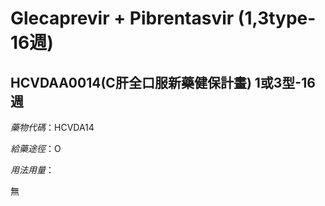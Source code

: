 # Glecaprevir + Pibrentasvir (1,3type-16週)

## HCVDAA0014(C肝全口服新藥健保計畫) 1或3型-16週

*藥物代碼*：HCVDA14

*給藥途徑*：O

*用法用量*：

無

